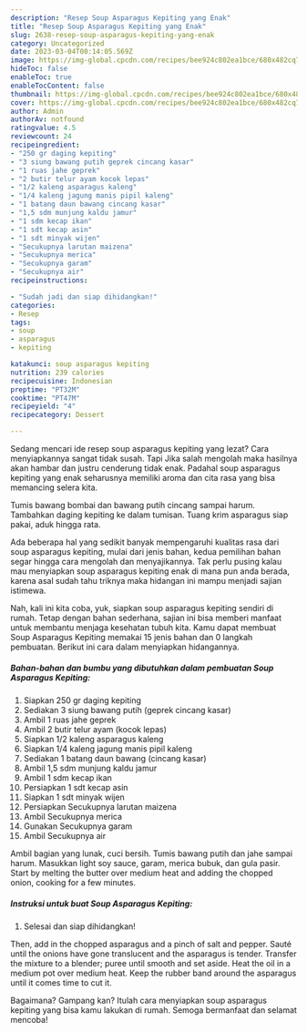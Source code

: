 ```yaml
---
description: "Resep Soup Asparagus Kepiting yang Enak"
title: "Resep Soup Asparagus Kepiting yang Enak"
slug: 2638-resep-soup-asparagus-kepiting-yang-enak
category: Uncategorized
date: 2023-03-04T00:14:05.569Z
image: https://img-global.cpcdn.com/recipes/bee924c802ea1bce/680x482cq70/soup-asparagus-kepiting-foto-resep-utama.jpg
hideToc: false
enableToc: true
enableTocContent: false
thumbnail: https://img-global.cpcdn.com/recipes/bee924c802ea1bce/680x482cq70/soup-asparagus-kepiting-foto-resep-utama.jpg
cover: https://img-global.cpcdn.com/recipes/bee924c802ea1bce/680x482cq70/soup-asparagus-kepiting-foto-resep-utama.jpg
author: Admin
authorAv: notfound
ratingvalue: 4.5
reviewcount: 24
recipeingredient:
- "250 gr daging kepiting"
- "3 siung bawang putih geprek cincang kasar"
- "1 ruas jahe geprek"
- "2 butir telur ayam kocok lepas"
- "1/2 kaleng asparagus kaleng"
- "1/4 kaleng jagung manis pipil kaleng"
- "1 batang daun bawang cincang kasar"
- "1,5 sdm munjung kaldu jamur"
- "1 sdm kecap ikan"
- "1 sdt kecap asin"
- "1 sdt minyak wijen"
- "Secukupnya larutan maizena"
- "Secukupnya merica"
- "Secukupnya garam"
- "Secukupnya air"
recipeinstructions:

- "Sudah jadi dan siap dihidangkan!"
categories:
- Resep
tags:
- soup
- asparagus
- kepiting

katakunci: soup asparagus kepiting 
nutrition: 239 calories
recipecuisine: Indonesian
preptime: "PT32M"
cooktime: "PT47M"
recipeyield: "4"
recipecategory: Dessert

---
```



Sedang mencari ide resep soup asparagus kepiting yang lezat? Cara menyiapkannya sangat tidak susah. Tapi Jika salah mengolah maka hasilnya akan hambar dan justru cenderung tidak enak. Padahal soup asparagus kepiting yang enak seharusnya memiliki aroma dan cita rasa yang bisa memancing selera kita.


Tumis bawang bombai dan bawang putih cincang sampai harum. Tambahkan daging kepiting ke dalam tumisan. Tuang krim asparagus siap pakai, aduk hingga rata.

Ada beberapa hal yang sedikit banyak mempengaruhi kualitas rasa dari soup asparagus kepiting, mulai dari jenis bahan, kedua pemilihan bahan segar hingga cara mengolah dan menyajikannya. Tak perlu pusing kalau mau menyiapkan soup asparagus kepiting enak di mana pun anda berada, karena asal sudah tahu triknya maka hidangan ini mampu menjadi sajian istimewa.


Nah, kali ini kita coba, yuk, siapkan soup asparagus kepiting sendiri di rumah. Tetap dengan bahan sederhana, sajian ini bisa memberi manfaat untuk membantu menjaga kesehatan tubuh kita. Kamu dapat membuat Soup Asparagus Kepiting memakai 15 jenis bahan dan 0 langkah pembuatan. Berikut ini cara dalam menyiapkan hidangannya.

<!--inarticleads1-->

##### Bahan-bahan dan bumbu yang dibutuhkan dalam pembuatan Soup Asparagus Kepiting:

1. Siapkan 250 gr daging kepiting
1. Sediakan 3 siung bawang putih (geprek cincang kasar)
1. Ambil 1 ruas jahe geprek
1. Ambil 2 butir telur ayam (kocok lepas)
1. Siapkan 1/2 kaleng asparagus kaleng
1. Siapkan 1/4 kaleng jagung manis pipil kaleng
1. Sediakan 1 batang daun bawang (cincang kasar)
1. Ambil 1,5 sdm munjung kaldu jamur
1. Ambil 1 sdm kecap ikan
1. Persiapkan 1 sdt kecap asin
1. Siapkan 1 sdt minyak wijen
1. Persiapkan Secukupnya larutan maizena
1. Ambil Secukupnya merica
1. Gunakan Secukupnya garam
1. Ambil Secukupnya air


Ambil bagian yang lunak, cuci bersih. Tumis bawang putih dan jahe sampai harum. Masukkan light soy sauce, garam, merica bubuk, dan gula pasir. Start by melting the butter over medium heat and adding the chopped onion, cooking for a few minutes. 

<!--inarticleads2-->

##### Instruksi untuk buat Soup Asparagus Kepiting:


1. Selesai dan siap dihidangkan!

Then, add in the chopped asparagus and a pinch of salt and pepper. Sauté until the onions have gone translucent and the asparagus is tender. Transfer the mixture to a blender; puree until smooth and set aside. Heat the oil in a medium pot over medium heat. Keep the rubber band around the asparagus until it comes time to cut it. 

Bagaimana? Gampang kan? Itulah cara menyiapkan soup asparagus kepiting yang bisa kamu lakukan di rumah. Semoga bermanfaat dan selamat mencoba!
